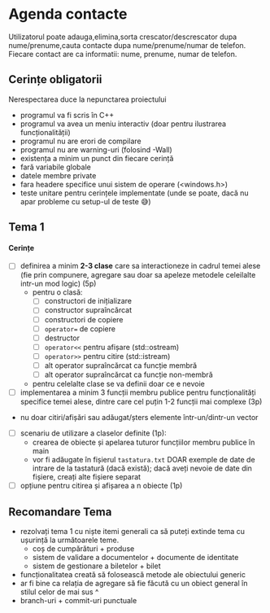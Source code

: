 # Agenda contacte
Utilizatorul poate adauga,elimina,sorta crescator/descrescator dupa nume/prenume,cauta contacte dupa nume/prenume/numar de telefon.
Fiecare contact are ca informatii: nume, prenume, numar de telefon.

## Cerințe obligatorii 

Nerespectarea duce la nepunctarea proiectului

- programul va fi scris în C++
- programul va avea un meniu interactiv (doar pentru ilustrarea funcționalității)
- programul nu are erori de compilare
- programul nu are warning-uri (folosind -Wall)
- existența a minim un punct din fiecare cerință
- fară variabile globale
- datele membre private
- fara headere specifice unui sistem de operare (<windows.h>)
- teste unitare pentru cerințele implementate (unde se poate, dacă nu apar probleme cu setup-ul de teste 😅)

## Tema 1

#### Cerințe
- [ ] definirea a minim **2-3 clase** care sa interactioneze in cadrul temei alese (fie prin compunere, agregare sau doar sa apeleze metodele celeilalte intr-un mod logic) (5p)
  - pentru o clasă:
    - [ ] constructori de inițializare
    - [ ] constructor supraîncărcat
    - [ ] constructori de copiere
    - [ ] `operator=` de copiere
    - [ ] destructor
    - [ ] `operator<<` pentru afișare (std::ostream)
    - [ ] `operator>>` pentru citire (std::istream)
    - [ ] alt operator supraîncărcat ca funcție membră
    - [ ] alt operator supraîncărcat ca funcție non-membră
  - pentru celelalte clase se va definii doar ce e nevoie
- [ ] implementarea a minim 3 funcții membru publice pentru funcționalități specifice temei alese, dintre care cel puțin 1-2 funcții mai complexe (3p)
- nu doar citiri/afișări sau adăugat/șters elemente într-un/dintr-un vector 
- [ ] scenariu de utilizare a claselor definite (1p):
  - crearea de obiecte și apelarea tuturor funcțiilor membru publice în main
  - vor fi adăugate în fișierul `tastatura.txt` DOAR exemple de date de intrare de la tastatură (dacă există); dacă aveți nevoie de date din fișiere, creați alte fișiere separat
- [ ] opțiune pentru citirea și afișarea a n obiecte (1p)

## Recomandare Tema

* rezolvați tema 1 cu niște itemi generali ca să puteți extinde tema cu ușurință la următoarele teme.
  - coș de cumpărături + produse
  - sistem de validare a documentelor + documente de identitate
  - sistem de gestionare a biletelor + bilet 
* funcționalitatea creată să folosească metode ale obiectului generic 
* ar fi bine ca relația de agregare să fie făcută cu un obiect general în stilul celor de mai sus ^
* branch-uri + commit-uri punctuale
